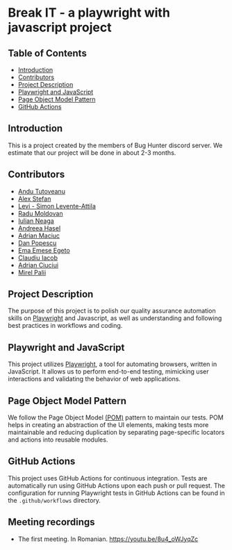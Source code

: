 # Break IT - a playwright with javascript project

## Table of Contents
- [Introduction](#introduction)
- [Contributors](#contributors)
- [Project Description](#project-description)
- [Playwright and JavaScript](#playwright-and-javascript)
- [Page Object Model Pattern](#page-object-model-pattern)
- [GitHub Actions](#github-actions)

## Introduction
This is a project created by the members of Bug Hunter discord server. 
We estimate that our project will be done in about 2-3 months.

## Contributors
- [Andu Tutoveanu](https://github.com/AnduTutoveanu09)
- [Alex Stefan](https://github.com/AlexStefan17)
- [Levi - Simon Levente-Attila](https://github.com/simonleventeattila)
- [Radu Moldovan](https://github.com/RaduMoldovan30)
- [Iulian Neaga](https://github.com/Iulian99)
- [Andreea Hasel](https://github.com/AndreeaHasel)
- [Adrian Maciuc](https://github.com/adrianmaciuc)
- [Dan Popescu](https://github.com/PopDan23)
- [Ema Emese Egeto](https://github.com/emese85)
- [Claudiu Iacob](https://github.com/iclaudiu98)
- [Adrian Ciuciui](https://github.com/AdrianCiuciui)
- [Mirel Palii](https://github.com/pmirel)

## Project Description
The purpose of this project is to polish our quality assurance automation skills on [Playwright](https://playwright.dev/) and Javascript, as well as understanding and following best practices in workflows and coding.

## Playwright and JavaScript
This project utilizes [Playwright](https://playwright.dev/), a tool for automating browsers, written in JavaScript. It allows us to perform end-to-end testing, mimicking user interactions and validating the behavior of web applications.

## Page Object Model Pattern
We follow the Page Object Model [(POM)](https://playwright.dev/docs/pom) pattern to maintain our tests. POM helps in creating an abstraction of the UI elements, making tests more maintainable and reducing duplication by separating page-specific locators and actions into reusable modules.

## GitHub Actions
This project uses GitHub Actions for continuous integration. Tests are automatically run using GitHub Actions upon each push or pull request. The configuration for running Playwright tests in GitHub Actions can be found in the `.github/workflows` directory.

## Meeting recordings
- The first meeting. In Romanian. https://youtu.be/8u4_oWJyqZc
